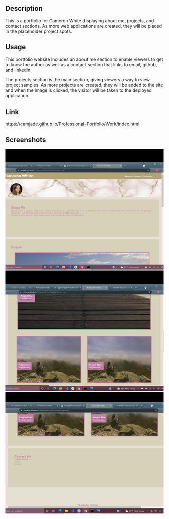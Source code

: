 # <Professional-Portfolio>

## Description

This is a portfolio for Cameron White displaying about me, projects, and contact sections. As more web applications are created, they will be placed in the placeholder project spots. 

## Usage

This portfolio website includes an about me section to enable viewers to get to know the author as well as a contact section that links to email, github, and linkedin. 

The projects section is the main section, giving viewers a way to view project samples. As more projects are created, they will be added to the site and when the image is clicked, the visitor will be taken to the deployed application.

## Link
https://camjade.github.io/Professional-Portfolio/Work/index.html


## Screenshots
![About Me Section](/Assets/AboutMeScreenShot.png)
![Projects Section](/Assets/ProjectScreenShot.png)
![Contact Me Section](/Assets/ContactMeScreenShot.png)
  

  

